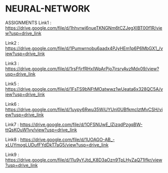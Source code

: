 # NEURAL-NETWORK
ASSIGNMENTS
Link1 : https://drive.google.com/file/d/1hhvrwi6nueTKNGNm6tCZJegXIBT00f1R/view?usp=drive_link

Link2 : https://drive.google.com/file/d/1Pumwrnobu6aadx4PJyHEm1p6P6MbGX1_/view?usp=drive_link

Link3 : https://drive.google.com/file/d/1rsFfjrfRHxIWpArPjo7jrsryAvzMdx09/view?usp=drive_link

Link5 : https://drive.google.com/file/d/1FsTS9bNFtMOatwwz1wUeata6x328QC5A/view?usp=drive_link

Link6 : https://drive.google.com/file/d/1uypy6Rwu35WiUYUnl0UBfkmclztMvCSH/view?usp=drive_link

Link7 : https://drive.google.com/file/d/1OFSNUwE_lZizqdPzgqBW-ttQsKOuW1vy/view?usp=drive_link

Link8 : https://drive.google.com/file/d/1UOAGO-AB_-xLUYmogLUDufFYdDkT7aG5/view?usp=drive_link

Link9 : https://drive.google.com/file/d/11u9yYJtd_K8D3aOzn9TpLHyZaQ71Ifkr/view?usp=drive_link
